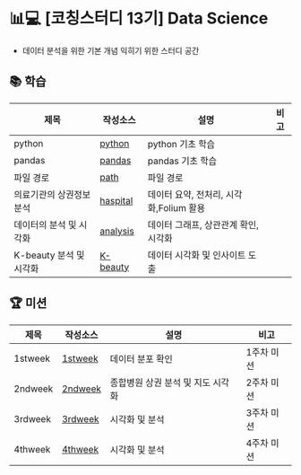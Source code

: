 # 📊💻 [코칭스터디 13기] Data Science 
- 데이터 분석을 위한 기본 개념 익히기 위한 스터디 공간

## 📚 학습

| 제목 | 작성소스 | 설명 |  비고|
|---|---|---|---|
| python  | [python](./codes/python.ipynb) | python 기초 학습|
| pandas  | [pandas](./codes/pandas.ipynb) | pandas 기초 학습|
| 파일 경로 | [path](./codes/path.ipynb) | 파일 경로 |
| 의료기관의 상권정보 분석 | [haspital](./codes/haspital.ipynb) | 데이터 요약, 전처리, 시각화,Folium 활용  |
| 데이터의 분석 및 시각화| [analysis](./codes/analysis.ipynb) | 데이터 그래프, 상관관계 확인, 시각화  |
| K-beauty 분석 및 시각화| [K-beauty](./codes/K-beauty.ipynb) | 데이터 시각화 및 인사이트 도출 |

## 🏆 미션

 제목 | 작성소스 | 설명 |  비고|
|---|---|---|---|
| 1stweek  | [1stweek](./quest/1stweek_mission.ipynb) | 데이터 분포 확인 | 1주차 미션|
| 2ndweek | [2ndweek](./quest/2ndweek_mission.ipynb) | 종합병원 상권 분석 및 지도 시각화 | 2주차 미션|
| 3rdweek | [3rdweek](./quest/3rdweek_mission.ipynb) | 시각화 및 분석 | 3주차 미션|
| 4thweek | [4thweek](./quest/4thweek_mission.ipynb) | 시각화 및 분석 | 4주차 미션|
